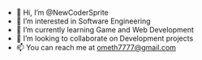 - 👋 Hi, I’m @NewCoderSprite
- 👀 I’m interested in Software Engineering
- 🌱 I’m currently learning Game and Web Development
- 💞️ I’m looking to collaborate on Development projects
- 📫 You can reach me at ometh7777@gmail.com

<!---
NewCoderSprite/NewCoderSprite is a ✨ special ✨ repository because its `README.md` (this file) appears on your GitHub profile.
You can click the Preview link to take a look at your changes.
--->
